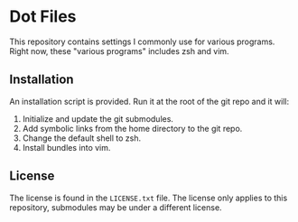 Dot Files
=========

This repository contains settings I commonly use for various programs.
Right now, these "various programs" includes zsh and vim.


Installation
------------

An installation script is provided. Run it at the root of the git repo
and it will:

1. Initialize and update the git submodules.
2. Add symbolic links from the home directory to the git repo.
3. Change the default shell to zsh.
4. Install bundles into vim.


License
-------

The license is found in the `LICENSE.txt` file. The license only applies
to this repository, submodules may be under a different license.

